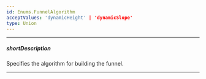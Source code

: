 ```yaml
---
id: Enums.FunnelAlgorithm
acceptValues: 'dynamicHeight' | 'dynamicSlope'
type: Union
---
```

---
##### shortDescription
Specifies the algorithm for building the funnel.

---
<!--
dxFunnelOptions.algorithm(api-reference/10 UI Components/dxFunnel/1 Configuration/algorithm.md)(viz/funnel.d.ts)
-->